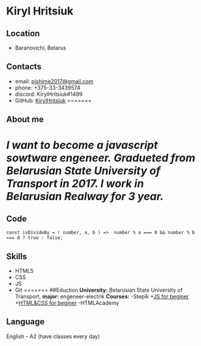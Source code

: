 # Kiryl Hritsiuk
## Location 
- Baranovichi, Belarus
## Contacts
- email: pishime2017@gmail.com
- phone: +375-33-3439574
- discord: KirylHritsiuk#1499
- GitHub: [KirylHritsiuk](https://github.com/KirylHritsiuk)
=======
## About me
_I want to become a javascript sowtware engeneer. Gradueted from Belarusian State University of Transport in 2017. I work in Belarusian Realway for 3 year._
=======
## Code
`
const isDivideBy = ( number, a, b ) =>  number % a === 0 && number % b === 0 ? true : false;
`
## Skills
* HTML5
* CSS
* JS
* Git
=======
##Eduction
**University:** Belarusian State University of Transport, **major:** engeneer-electrik
**Courses:** 
-Stepik 
  +[JS for beginer](https://stepik.org/cert/1393235)
  +[HTML&CSS for beginer](https://stepik.org/cert/983969)
-HTMLAcademy
  

## Language
English - A2 (have classes every day)
